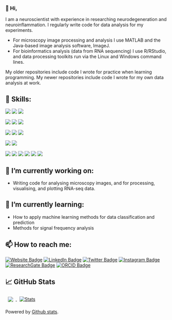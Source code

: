 ### 👋 Hi,

I am a neuroscientist with experience in researching neurodegeneration and neuroinflammation. I regularly write code for data analysis for my experiments.

- For microscopy image processing and analysis I use MATLAB and the Java-based image analysis software, ImageJ.
- For bioinformatics analysis (data from RNA sequencing) I use R/RStudio, and data processing toolkits run via the Linux and Windows command lines.

My older repositories include code I wrote for practice when learning programming. My newer repositories include code I wrote for my own data analysis at work.

## 💼 Skills:

![](https://img.shields.io/badge/Code-MATLAB-informational?style=flat&color=f3b745)
![](https://img.shields.io/badge/Code-R-informational?style=flat&logo=r&logoColor=white&color=f3b745)
![](https://img.shields.io/badge/Code-Python-informational?style=flat&logo=python&logoColor=white&color=f3b745)

![](https://img.shields.io/badge/App-ImageJ-informational?style=flat&logo=imagej&logoColor=white&color=f3b745)
![](https://img.shields.io/badge/App-RStudio-informational?style=flat&logo=rstudio&logoColor=white&color=f3b745)
![](https://img.shields.io/badge/App-OpenSCAD-informational?style=flat&color=f3b745)

![](https://img.shields.io/badge/OS-Linux-informational?style=flat&logo=linux&logoColor=white&color=f3b745)
![](https://img.shields.io/badge/OS-Ubuntu-informational?style=flat&logo=ubuntu&logoColor=white&color=f3b745)
![](https://img.shields.io/badge/OS-Windows-informational?style=flat&logo=windows&logoColor=white&color=f3b745)

![](https://img.shields.io/badge/Tools-Illustrator-informational?style=flat&logo=Adobe-Illustrator&logoColor=white&color=f3b745)
![](https://img.shields.io/badge/Tools-GitHub-informational?style=flat&logo=GitHub&logoColor=white&color=f3b745)

![](https://img.shields.io/badge/Bioinformatics-Bioconductor-informational?style=flat&color=f3b745)
![](https://img.shields.io/badge/Bioinformatics-BLAST-informational?style=flat&color=f3b745)
![](https://img.shields.io/badge/Bioinformatics-IGV-informational?style=flat&color=f3b745)
![](https://img.shields.io/badge/Bioinformatics-ClustalW-informational?style=flat&color=f3b745)
![](https://img.shields.io/badge/Bioinformatics-Guppy-informational?style=flat&color=f3b745)
![](https://img.shields.io/badge/Bioinformatics-featureCounts-informational?style=flat&color=f3b745)

## 🔭 I’m currently working on:

- Writing code for analysing microscopy images, and for processing, visualising, and plotting RNA-seq data.

## 🌱 I’m currently learning:

- How to apply machine learning methods for data classification and prediction
- Methods for signal frequency analysis

## 📫 How to reach me:

[![Website Badge](https://img.shields.io/badge/Website-informational?style=flat&color=FF9E0F)](https://elenichr.com)
[![LinkedIn Badge](https://img.shields.io/badge/LinkedIn-informational?style=flat&logo=linkedin&logoColor=white&color=0D76A8)](https://www.linkedin.com/in/elenichristoforidou/)
[![Twitter Badge](https://img.shields.io/badge/Twitter-informational?style=flat&logo=twitter&logoColor=white&color=1DA1F2)](https://twitter.com/EleniVChristof)
[![Instagram Badge](https://img.shields.io/badge/Instagram-informational?style=flat&logo=instagram&logoColor=white&color=E4405F)](https://www.instagram.com/neuroscientist.at.work)
[![ResearchGate Badge](https://img.shields.io/badge/ResearchGate-informational?style=flat&logo=researchgate&logoColor=white&color=00CCBB)](https://www.researchgate.net/profile/Eleni_Christoforidou2)
[![ORCID Badge](https://img.shields.io/badge/ORCID-informational?style=flat&logo=orcid&logoColor=white&color=A6CE39)](https://orcid.org/0000-0002-9352-4908)

## 📈 GitHub Stats

<a href="https://github.com/eleni-chr">
  <img align="center" style="margin:0.5rem" src="https://github-readme-stats.vercel.app/api/top-langs/?username=eleni-chr&hide=html&layout=compact&theme=transparent&langs_count=10" />
</a>
<a href="https://github.com/eleni-chr">
  <img align="center" style="margin:0.5rem" src="https://github-readme-stats.vercel.app/api?username=eleni-chr&show_icons=true&line_height=27&count_private=true&theme=transparent&count_private=true&include_all_commits=true" alt="Stats" />
</a>

Powered by [Github stats](https://github.com/anuraghazra/github-readme-stats).
